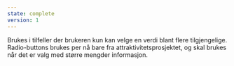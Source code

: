 ```yaml
---
state: complete
version: 1
---
```

Brukes i tilfeller der brukeren kun kan velge en verdi blant flere tilgjengelige. Radio-buttons brukes per nå bare fra attraktivitetsprosjektet, og skal brukes når det er valg med større mengder informasjon.
